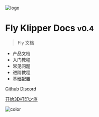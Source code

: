 ![logo](/logo.png)
 
# Fly Klipper Docs <small>v0.4</small>
 
> Fly 文档
 
- 产品文档
- 入门教程
- 常见问题
- 进阶教程
- 基础配置

[Github](https://github.com/Mellow-3D/klipper-docs)
[Discord](https://discord.gg/qMvp24jWNw)

[开始3D打印之旅](README.md)

![color](#D9F8F5)
